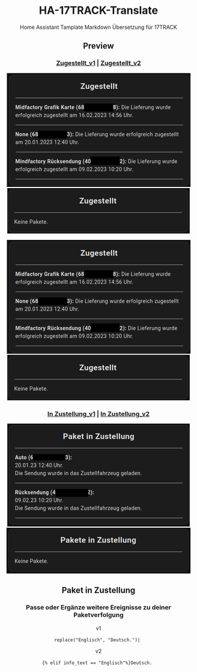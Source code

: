 # <center> HA-17TRACK-Translate

<center> Home Assistant Tamplate Markdown Übersetzung für 17TRACK 

## <center> Preview



### <center><a href="https://github.com/Morpheus2018/HA-17TRACK-Translate/blob/main/zugestellt_v1">Zugestellt_v1</a> | <a href="https://github.com/Morpheus2018/HA-17TRACK-Translate/blob/main/zugestellt_v2">Zugestellt_v2</a>


![logo](https://github.com/Morpheus2018/HA-17TRACK-Translate/blob/main/png/zugestellt_v1.png)
![logo](https://github.com/Morpheus2018/HA-17TRACK-Translate/blob/main/png/zugestellt.png)

<p align="center">
<img src="https://github.com/Morpheus2018/HA-17TRACK-Translate/blob/main/png/zugestellt_v1.png?raw=true" alt="zugestellt_v1">
<img src="https://github.com/Morpheus2018/HA-17TRACK-Translate/blob/main/png/zugestellt.png?raw=true" alt="zugestellt">
</p>

### <center><a href="https://github.com/Morpheus2018/HA-17TRACK-Translate/blob/main/in_zustellung_v1">In Zustellung_v1</a> | <a href="https://github.com/Morpheus2018/HA-17TRACK-Translate/blob/main/in_zustellung_v2">In Zustellung_v2</a>
<p align="center">
<img src="https://github.com/Morpheus2018/HA-17TRACK-Translate/blob/main/png/in_zustellung_v2.png?raw=true" alt="in_zustellung_v1">
<img src="https://github.com/Morpheus2018/HA-17TRACK-Translate/blob/main/png/in_zustellung_v1.png?raw=true" alt="in_zustellung_v2">
</p> 

## Paket in Zustellung
### Passe oder Ergänze weitere Ereignisse zu deiner Paketverfolgung

v1 
```
replace("Englisch", "Deutsch.")| 
```
v2 
```
{% elif info_text == "Englisch"%}Deutsch. 
```
